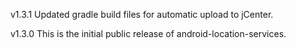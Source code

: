 v1.3.1
Updated gradle build files for automatic upload to jCenter.

v1.3.0
This is the initial public release of android-location-services.